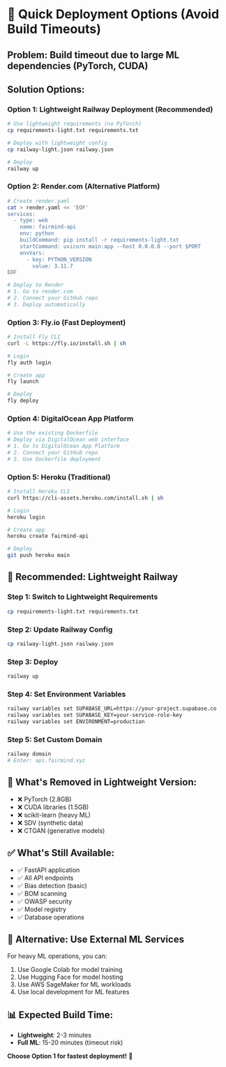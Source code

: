 # 🚀 Quick Deployment Options (Avoid Build Timeouts)

## **Problem**: Build timeout due to large ML dependencies (PyTorch, CUDA)

## **Solution Options**:

### **Option 1: Lightweight Railway Deployment (Recommended)**
```bash
# Use lightweight requirements (no PyTorch)
cp requirements-light.txt requirements.txt

# Deploy with lightweight config
cp railway-light.json railway.json

# Deploy
railway up
```

### **Option 2: Render.com (Alternative Platform)**
```bash
# Create render.yaml
cat > render.yaml << 'EOF'
services:
  - type: web
    name: fairmind-api
    env: python
    buildCommand: pip install -r requirements-light.txt
    startCommand: uvicorn main:app --host 0.0.0.0 --port $PORT
    envVars:
      - key: PYTHON_VERSION
        value: 3.11.7
EOF

# Deploy to Render
# 1. Go to render.com
# 2. Connect your GitHub repo
# 3. Deploy automatically
```

### **Option 3: Fly.io (Fast Deployment)**
```bash
# Install Fly CLI
curl -L https://fly.io/install.sh | sh

# Login
fly auth login

# Create app
fly launch

# Deploy
fly deploy
```

### **Option 4: DigitalOcean App Platform**
```bash
# Use the existing Dockerfile
# Deploy via DigitalOcean web interface
# 1. Go to DigitalOcean App Platform
# 2. Connect your GitHub repo
# 3. Use Dockerfile deployment
```

### **Option 5: Heroku (Traditional)**
```bash
# Install Heroku CLI
curl https://cli-assets.heroku.com/install.sh | sh

# Login
heroku login

# Create app
heroku create fairmind-api

# Deploy
git push heroku main
```

## **🎯 Recommended: Lightweight Railway**

### **Step 1: Switch to Lightweight Requirements**
```bash
cp requirements-light.txt requirements.txt
```

### **Step 2: Update Railway Config**
```bash
cp railway-light.json railway.json
```

### **Step 3: Deploy**
```bash
railway up
```

### **Step 4: Set Environment Variables**
```bash
railway variables set SUPABASE_URL=https://your-project.supabase.co
railway variables set SUPABASE_KEY=your-service-role-key
railway variables set ENVIRONMENT=production
```

### **Step 5: Set Custom Domain**
```bash
railway domain
# Enter: api.fairmind.xyz
```

## **🔧 What's Removed in Lightweight Version:**
- ❌ PyTorch (2.8GB)
- ❌ CUDA libraries (1.5GB)
- ❌ scikit-learn (heavy ML)
- ❌ SDV (synthetic data)
- ❌ CTGAN (generative models)

## **✅ What's Still Available:**
- ✅ FastAPI application
- ✅ All API endpoints
- ✅ Bias detection (basic)
- ✅ BOM scanning
- ✅ OWASP security
- ✅ Model registry
- ✅ Database operations

## **🚀 Alternative: Use External ML Services**
For heavy ML operations, you can:
1. Use Google Colab for model training
2. Use Hugging Face for model hosting
3. Use AWS SageMaker for ML workloads
4. Use local development for ML features

## **📊 Expected Build Time:**
- **Lightweight**: 2-3 minutes
- **Full ML**: 15-20 minutes (timeout risk)

**Choose Option 1 for fastest deployment!** 🚀
